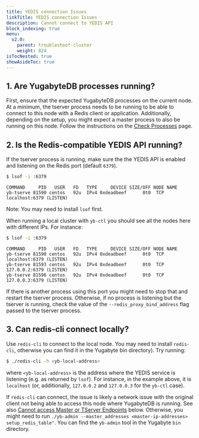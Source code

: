 ```yaml
---
title: YEDIS connection Issues
linkTitle: YEDIS connection Issues
description: Cannot connect to YEDIS API
block_indexing: true
menu:
  v2.0:
    parent: troubleshoot-cluster
    weight: 824
isTocNested: true
showAsideToc: true
---
```


## 1. Are YugabyteDB processes running?

First, ensure that the expected YugabyteDB processes on the current node.
At a minimum, the tserver process needs to be running to be able to connect to this node with a Redis client or application.
Additionally, depending on the setup, you might expect a master process to also be running on this node.
Follow the instructions on the [Check Processes](../../nodes/check-processes/) page.

## 2. Is the Redis-compatible YEDIS API running?

If the tserver process is running, make sure the the YEDIS API is enabled and listening on the Redis port (default `6379`).

```sh
$ lsof -i :6379
```

```
COMMAND     PID   USER   FD   TYPE     DEVICE SIZE/OFF NODE NAME
yb-tserve 81590 centos   92u  IPv4 0xdeadbeef      0t0  TCP localhost:6379 (LISTEN)
```

Note: You may need to install `lsof` first.

When running a local cluster with `yb-ctl` you should see all the nodes here with different IPs. For instance:

```sh
$ lsof -i :6379
```

```
COMMAND     PID   USER   FD   TYPE     DEVICE SIZE/OFF NODE NAME
yb-tserve 81590 centos   92u  IPv4 0xdeadbeef      0t0  TCP localhost:6379 (LISTEN)
yb-tserve 81593 centos   92u  IPv4 0xdeadbeef      0t0  TCP 127.0.0.2:6379 (LISTEN)
yb-tserve 81596 centos   92u  IPv4 0xdeadbeef      0t0  TCP 127.0.0.3:6379 (LISTEN)
```

If there is another process using this port you might need to stop that and restart the tserver process.
Otherwise, if no process is listening but the tserver is running, check the value of the `--redis_proxy_bind_address` flag passed to the 
tserver process.

## 3. Can redis-cli connect locally?

Use `redis-cli` to connect to the local node.
You may need to install `redis-cli`, otherwise you can find it in the Yugabyte bin directory). 
Try running:

```sh
$ ./redis-cli -h <yb-local-address>
```

where `<yb-local-address>` is the address where the YEDIS service is listening (e.g. as returned by `lsof`). For instance, in the example above, it is `localhost` (or, additionally, `127.0.0.2` and `127.0.0.3` for the `yb-ctl` case).

If `redis-cli` can connect, the issue is likely a network issue with the original client not being able to access this node where YugabyteDB is running. See also [Cannot access Master or TServer Endpoints](#cannot-access-master-or-tserver-endpoints) below.
Otherwise, you might need to run `./yb-admin --master_addresses <master-ip-addresses> setup_redis_table"`. You can find the `yb-admin` tool in the Yugabyte `bin` directory.
